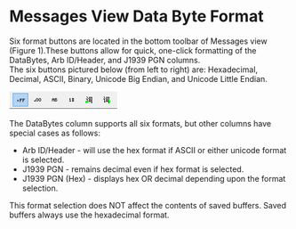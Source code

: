 # Messages View Data Byte Format

Six format buttons are located in the bottom toolbar of Messages view (Figure 1).These buttons allow for quick, one-click formatting of the DataBytes, Arb ID/Header, and J1939 PGN columns.\
The six buttons pictured below (from left to right) are: Hexadecimal, Decimal, ASCII, Binary, Unicode Big Endian, and Unicode Little Endian.

![Figure 1: Change the data byte format with a single click!](../../../../.gitbook/assets/spydbytefromat.gif)

The DataBytes column supports all six formats, but other columns have special cases as follows:

* Arb ID/Header - will use the hex format if ASCII or either unicode format is selected.
* J1939 PGN - remains decimal even if hex format is selected.
* J1939 PGN (Hex) - displays hex OR decimal depending upon the format selection.

This format selection does NOT affect the contents of saved buffers. Saved buffers always use the hexadecimal format.
